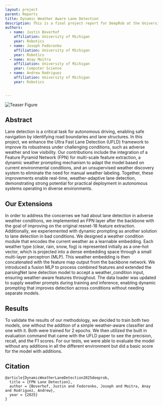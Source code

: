 ```yaml
---
layout: project
parent: Reports
title: Dynamic Weather Aware Lane Detection
description: This is a final project report for DeepRob at the University of Michigan.
authors:
  - name: Justin Boverhof
    affiliation: University of Michigan
    year: Robotics
  - name: Joseph Fedoronko
    affiliation: University of Michigan
    year: Robotics
  - name: Anay Moitra
    affiliation: University of Michigan
    year: Computer Science
  - name: Andrew Rodriguez
    affiliation: University of Michigan
    year: Robotics

    
---
```



<!-- This shows how to add an image (or gif) in markdown -->
<div class="center-image">
<img alt="Teaser Figure" src="{{ site.baseurl }}/assets/projects/reports/lane/FPN.png" />
</div>


<!-- <div class="project-links" markdown="1">
[![]({{ site.baseurl }}/assets/logos/acrobat.svg){: .text-logo } Report](#){: .btn .btn-grey .mr-6 }
[![]({{ site.baseurl }}/assets/logos/github-mark.svg){: .text-logo } Code](https://github.com/opipari/DeepRobWeb/blob/w24/reports/example.md){: .btn .btn-grey target="_blank" rel="noopener noreferrer" }
</div> -->


## Abstract

Lane detection is a critical task for autonomous driving, enabling safe navigation by identifying road boundaries and lane structures. In this project, we enhance the Ultra Fast Lane Detection (UFLD) framework to improve its robustness under challenging conditions, such as adverse weather and low visibility. Our contributions include the integration of a Feature Pyramid Network (FPN) for multi-scale feature extraction, a dynamic weather prompting mechanism to adapt the model based on current environmental conditions, and an unsupervised weather discovery system to eliminate the need for manual weather labeling. Together, these improvements enable real-time, weather-adaptive lane detection, demonstrating strong potential for practical deployment in autonomous systems operating in diverse environments.

## Our Extensions
In order to address the concernes we had about lane detection in adverse weather conditions, we implemented an FPN layer after the backbone with the goal of improving on the original resnet-18 feature extraction. Additionally, we experiemented with dynamic prompting as another solution to lane detection in bad conditions. We designed a weather condition module that encodes the current weather as a learnable embedding. Each weather type (clear, rain, snow, fog) is represented initially as a one-hot vector, which is projected into a dense embedding space through a small multi-layer perceptron (MLP). This weather embedding is then concatenated with the feature map output from the backbone network. We introduced a fusion MLP to process combined features and extended the parsingNet lane detection model to accept a weather_condition input, ensuring weather-aware features throughout. The data loader was updated to supply weather prompts during training and inference, enabling dynamic prompting that improves detection across conditions without needing separate models.

## Results

To validate the results of our methodology, we decided to train both two models, one without the addition of a simple weather-aware classifier and one with it. Both were trained for 2 epochs. We then utilized the built in evaluation command that came with the UFLD paper to see the precision, recall, and the F1 scores. For our tests, we were able to evaluate the model without any additions in all the different environment but did a basic score for the model with additions.


## Citation

```
@article{DynamicWeatherLaneDetection2025deeprob,
  title = {FPN Lane Detection},
  author = {Boverhof, Justin and Fedoronko, Joseph and Moitra, Anay and Rodriguez, Andrew},
  year = {2025}
}
```
